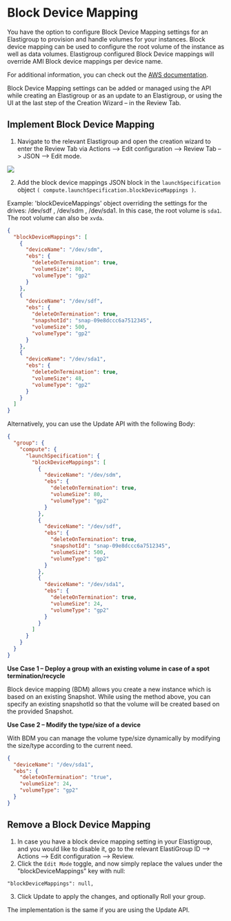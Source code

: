 # Block Device Mapping

You have the option to configure Block Device Mapping settings for an Elastigroup to provision and handle volumes for your instances. Block device mapping can be used to configure the root volume of the instance as well as data volumes. Elastigroup configured Block Device mappings will override AMI Block device mappings per device name.

For additional information, you can check out the [AWS documentation](https://docs.aws.amazon.com/AWSEC2/latest/UserGuide/block-device-mapping-concepts.html).

Block Device Mapping settings can be added or managed using the API while creating an Elastigroup or as an update to an Elastigroup, or using the UI at the last step of the Creation Wizard – in the Review Tab.

## Implement Block Device Mapping

1. Navigate to the relevant Elastigroup and open the creation wizard to enter the Review Tab via Actions –> Edit configuration –> Review Tab –> JSON –> Edit mode.

<img src="/elastigroup/_media/compute-blockdevice-01.png" />

2. Add the block device mappings JSON block in the `launchSpecification` object `( compute.launchSpecification.blockDeviceMappings )`.

Example: 'blockDeviceMappings' object overriding the settings for the drives: /dev/sdf , /dev/sdm , /dev/sda1. In this case, the root volume is `sda1`. The root volume can also be `xvda`.

```json
{
  "blockDeviceMappings": [
    {
      "deviceName": "/dev/sdm",
      "ebs": {
        "deleteOnTermination": true,
        "volumeSize": 80,
        "volumeType": "gp2"
      }
    },
    {
      "deviceName": "/dev/sdf",
      "ebs": {
        "deleteOnTermination": true,
        "snapshotId": "snap-09e8dccc6a7512345",
        "volumeSize": 500,
        "volumeType": "gp2"
      }
    },
    {
      "deviceName": "/dev/sda1",
      "ebs": {
        "deleteOnTermination": true,
        "volumeSize": 48,
        "volumeType": "gp2"
      }
    }
  ]
}
```

Alternatively, you can use the Update API with the following Body:

```json
{
  "group": {
    "compute": {
      "launchSpecification": {
        "blockDeviceMappings": [
          {
            "deviceName": "/dev/sdm",
            "ebs": {
              "deleteOnTermination": true,
              "volumeSize": 80,
              "volumeType": "gp2"
            }
          },
          {
            "deviceName": "/dev/sdf",
            "ebs": {
              "deleteOnTermination": true,
              "snapshotId": "snap-09e8dccc6a7512345",
              "volumeSize": 500,
              "volumeType": "gp2"
            }
          },
          {
            "deviceName": "/dev/sda1",
            "ebs": {
              "deleteOnTermination": true,
              "volumeSize": 24,
              "volumeType": "gp2"
            }
          }
        ]
      }
    }
  }
}
```

**Use Case 1 – Deploy a group with an existing volume in case of a spot termination/recycle**

Block device mapping (BDM) allows you create a new instance which is based on an existing Snapshot. While using the method above, you can specify an existing snapshotId so that the volume will be created based on the provided Snapshot.

**Use Case 2 – Modify the type/size of a device**

With BDM you can manage the volume type/size dynamically by modifying the size/type according to the current need.

```json
{
  "deviceName": "/dev/sda1",
  "ebs": {
    "deleteOnTermination": "true",
    "volumeSize": 24,
    "volumeType": "gp2"
  }
}
```

## Remove a Block Device Mapping

1. In case you have a block device mapping setting in your Elastigroup, and you would like to disable it, go to the relevant ElastiGroup ID –> Actions –> Edit configuration –> Review.
2. Click the `Edit Mode` toggle, and now simply replace the values under the "blockDeviceMappings" key with null:

`"blockDeviceMappings": null,`

3. Click Update to apply the changes, and optionally Roll your group.

The implementation is the same if you are using the Update API.

